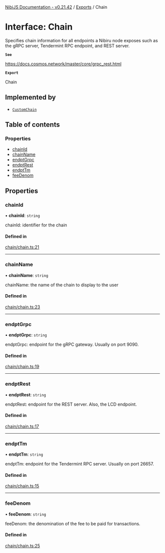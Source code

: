 [NibiJS Documentation - v0.21.42](../intro.md) / [Exports](../modules.md) / Chain

# Interface: Chain

Specifies chain information for all endpoints a Nibiru node exposes such as the
gRPC server, Tendermint RPC endpoint, and REST server.

**`See`**

https://docs.cosmos.network/master/core/grpc_rest.html

**`Export`**

Chain

## Implemented by

- [`CustomChain`](../classes/CustomChain.md)

## Table of contents

### Properties

- [chainId](Chain.md#chainid)
- [chainName](Chain.md#chainname)
- [endptGrpc](Chain.md#endptgrpc)
- [endptRest](Chain.md#endptrest)
- [endptTm](Chain.md#endpttm)
- [feeDenom](Chain.md#feedenom)

## Properties

### chainId

• **chainId**: `string`

chainId: identifier for the chain

#### Defined in

[chain/chain.ts:21](https://github.com/NibiruChain/ts-sdk/blob/d2a4311/packages/nibijs/src/chain/chain.ts#L21)

---

### chainName

• **chainName**: `string`

chainName: the name of the chain to display to the user

#### Defined in

[chain/chain.ts:23](https://github.com/NibiruChain/ts-sdk/blob/d2a4311/packages/nibijs/src/chain/chain.ts#L23)

---

### endptGrpc

• **endptGrpc**: `string`

endptGrpc: endpoint for the gRPC gateway. Usually on port 9090.

#### Defined in

[chain/chain.ts:19](https://github.com/NibiruChain/ts-sdk/blob/d2a4311/packages/nibijs/src/chain/chain.ts#L19)

---

### endptRest

• **endptRest**: `string`

endptRest: endpoint for the REST server. Also, the LCD endpoint.

#### Defined in

[chain/chain.ts:17](https://github.com/NibiruChain/ts-sdk/blob/d2a4311/packages/nibijs/src/chain/chain.ts#L17)

---

### endptTm

• **endptTm**: `string`

endptTm: endpoint for the Tendermint RPC server. Usually on port 26657.

#### Defined in

[chain/chain.ts:15](https://github.com/NibiruChain/ts-sdk/blob/d2a4311/packages/nibijs/src/chain/chain.ts#L15)

---

### feeDenom

• **feeDenom**: `string`

feeDenom: the denomination of the fee to be paid for transactions.

#### Defined in

[chain/chain.ts:25](https://github.com/NibiruChain/ts-sdk/blob/d2a4311/packages/nibijs/src/chain/chain.ts#L25)
